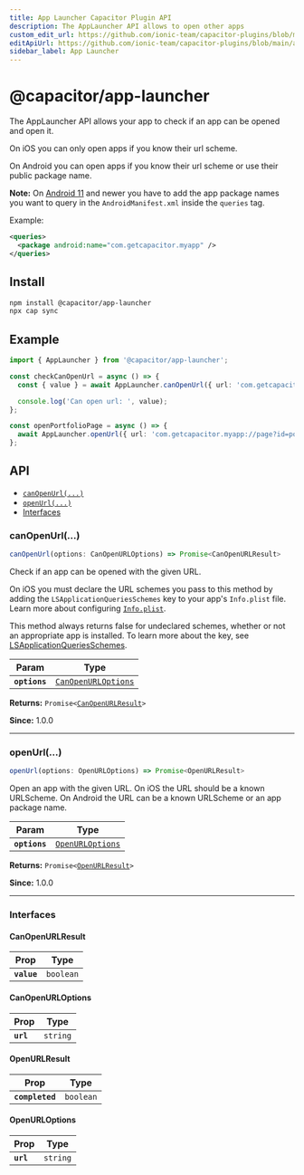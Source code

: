 ```yaml
---
title: App Launcher Capacitor Plugin API
description: The AppLauncher API allows to open other apps
custom_edit_url: https://github.com/ionic-team/capacitor-plugins/blob/main/app-launcher/README.md
editApiUrl: https://github.com/ionic-team/capacitor-plugins/blob/main/app-launcher/src/definitions.ts
sidebar_label: App Launcher
---
```


# @capacitor/app-launcher

The AppLauncher API allows your app to check if an app can be opened and open it.

On iOS you can only open apps if you know their url scheme.

On Android you can open apps if you know their url scheme or use their public package name.

**Note:** On [Android 11](https://developer.android.com/about/versions/11/privacy/package-visibility) and newer you have to add the app package names you want to query in the `AndroidManifest.xml` inside the `queries` tag.

Example:
```xml
<queries>
  <package android:name="com.getcapacitor.myapp" />
</queries>
```

## Install

```bash
npm install @capacitor/app-launcher
npx cap sync
```

## Example

```typescript
import { AppLauncher } from '@capacitor/app-launcher';

const checkCanOpenUrl = async () => {
  const { value } = await AppLauncher.canOpenUrl({ url: 'com.getcapacitor.myapp' });

  console.log('Can open url: ', value);
};

const openPortfolioPage = async () => {
  await AppLauncher.openUrl({ url: 'com.getcapacitor.myapp://page?id=portfolio' });
};
```

## API

<docgen-index>

* [`canOpenUrl(...)`](#canopenurl)
* [`openUrl(...)`](#openurl)
* [Interfaces](#interfaces)

</docgen-index>

<docgen-api>
<!--Update the source file JSDoc comments and rerun docgen to update the docs below-->

### canOpenUrl(...)

```typescript
canOpenUrl(options: CanOpenURLOptions) => Promise<CanOpenURLResult>
```

Check if an app can be opened with the given URL.

On iOS you must declare the URL schemes you pass to this method by adding
the `LSApplicationQueriesSchemes` key to your app's `Info.plist` file.
Learn more about configuring
[`Info.plist`](https://capacitorjs.com/docs/ios/configuration#configuring-infoplist).

This method always returns false for undeclared schemes, whether or not an
appropriate app is installed. To learn more about the key, see
[LSApplicationQueriesSchemes](https://developer.apple.com/library/archive/documentation/General/Reference/InfoPlistKeyReference/Articles/LaunchServicesKeys.html#//apple_ref/doc/plist/info/LSApplicationQueriesSchemes).

| Param         | Type                                                            |
| ------------- | --------------------------------------------------------------- |
| **`options`** | <code><a href="#canopenurloptions">CanOpenURLOptions</a></code> |

**Returns:** <code>Promise&lt;<a href="#canopenurlresult">CanOpenURLResult</a>&gt;</code>

**Since:** 1.0.0

--------------------


### openUrl(...)

```typescript
openUrl(options: OpenURLOptions) => Promise<OpenURLResult>
```

Open an app with the given URL.
On iOS the URL should be a known URLScheme.
On Android the URL can be a known URLScheme or an app package name.

| Param         | Type                                                      |
| ------------- | --------------------------------------------------------- |
| **`options`** | <code><a href="#openurloptions">OpenURLOptions</a></code> |

**Returns:** <code>Promise&lt;<a href="#openurlresult">OpenURLResult</a>&gt;</code>

**Since:** 1.0.0

--------------------


### Interfaces


#### CanOpenURLResult

| Prop        | Type                 |
| ----------- | -------------------- |
| **`value`** | <code>boolean</code> |


#### CanOpenURLOptions

| Prop      | Type                |
| --------- | ------------------- |
| **`url`** | <code>string</code> |


#### OpenURLResult

| Prop            | Type                 |
| --------------- | -------------------- |
| **`completed`** | <code>boolean</code> |


#### OpenURLOptions

| Prop      | Type                |
| --------- | ------------------- |
| **`url`** | <code>string</code> |

</docgen-api>